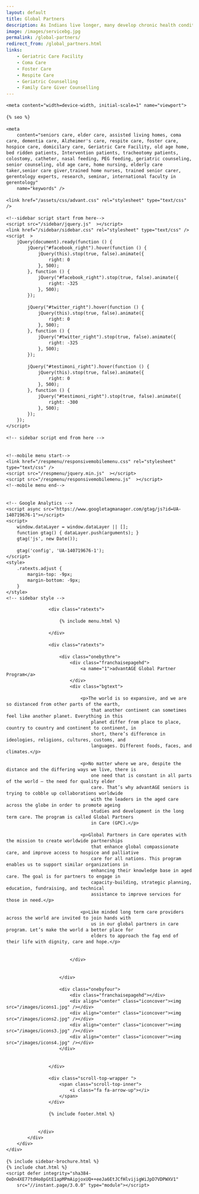 ```yaml
---
layout: default
title: Global Partners
description: As Indians live longer, many develop chronic health conditions that require complex care. Caring for older adults with chronic conditions and complex health needs is becoming increasingly challenging.
image: /images/servicebg.jpg
permalink: /global-partners/
redirect_from: /global_partners.html
links:
    - Geriatric Care Facility
    - Coma Care
    - Foster Care
    - Respite Care
    - Geriatric Counselling
    - Family Care Giver Counselling
---
```


<head>
    <meta content="text/html; charset=utf-8" http-equiv="Content-Type" />
  <link rel="shortcut icon" href="/images/favicon.ico" type="image/x-icon">
  <link rel="icon" href="/images/favicon.ico" type="image/x-icon">

    <meta content="width=device-width, initial-scale=1" name="viewport">

    {% seo %}

    <meta
        content="seniors care, elder care, assisted living homes, coma care, dementia care, Alzheimer's care, respite care, foster care, hospice care, domicilary care, Geriatric Care Facility, old age home, bed ridden patients, Intervention patients, tracheotomy patients, colostomy, catheter, nasal feeding, PEG feeding, geriatric counseling, senior counseling, old age care, home nursing, elderly care taker,senior care giver,trained home nurses, trained senior carer, gerentology experts, research, seminar, international faculty in gerentology"
        name="keywords" />

    <link href="/assets/css/advant.css" rel="stylesheet" type="text/css" />

    <!--sidebar script start from here-->
    <script src="/sidebar/jquery.js"  ></script>
    <link href="/sidebar/sidebar.css" rel="stylesheet" type="text/css" />
    <script  >
        jQuery(document).ready(function () {
            jQuery("#facebook_right").hover(function () {
                jQuery(this).stop(true, false).animate({
                    right: 0
                }, 500);
            }, function () {
                jQuery("#facebook_right").stop(true, false).animate({
                    right: -325
                }, 500);
            });

            jQuery("#twitter_right").hover(function () {
                jQuery(this).stop(true, false).animate({
                    right: 0
                }, 500);
            }, function () {
                jQuery("#twitter_right").stop(true, false).animate({
                    right: -325
                }, 500);
            });

            jQuery("#testimoni_right").hover(function () {
                jQuery(this).stop(true, false).animate({
                    right: 0
                }, 500);
            }, function () {
                jQuery("#testimoni_right").stop(true, false).animate({
                    right: -300
                }, 500);
            });
        });
    </script>

    <!-- sidebar script end from here -->


    <!--mobile menu start-->
    <link href="/respmenu/responsivemobilemenu.css" rel="stylesheet" type="text/css" />
    <script src="/respmenu/jquery.min.js"  ></script>
    <script src="/respmenu/responsivemobilemenu.js"  ></script>
    <!--mobile menu end-->


    <!-- Google Analytics -->
    <script async src="https://www.googletagmanager.com/gtag/js?id=UA-140719676-1"></script>
    <script>
        window.dataLayer = window.dataLayer || [];
        function gtag() { dataLayer.push(arguments); }
        gtag('js', new Date());

        gtag('config', 'UA-140719676-1');
    </script>
    <style>
        .ratexts.adjust {
            margin-top: -9px;
            margin-bottom: -9px;
        }
    </style>
    <!-- sidebar style -->
  <style>
  .newformbord {
    font-family: Verdana, Arial, Helvetica, sans-serif;
    border: 1px solid #99CC00;
    font-size: 11px;
    line-height: 20px;
    font-weight: normal;
    color: #333333;
    text-decoration: none;
    height: 20px;
    width: 138px;
  }

  .blacktext {
    font-family: Arial;
    font-size: 12px;
    line-height: 18px;
    font-weight: normal;
    color: #666666;
    text-decoration: none;
  }

  .gren {
    font-family: Arial;
    font-size: 0.8rem;
    line-height: 18px;
    font-weight: normal;
    color: #009900;
    text-decoration: none;
  }

  .p-2 {
    padding: 0.5rem 1rem;
  }

  .contact-card p {
    margin: 0 !important;
    font-size: 0.9rem;
    line-height: 1.2;
  }

  .contact-card h3 {
    margin: 0 !important;
    font-weight: bold;
    padding-bottom: 0.5rem;
  }

  .e-broch {
    position: static !important;
  }

  #facebook_right, #twitter_right {
    top: 15%; 
    right: -325px; 
    border: 1px solid #822206;
  }
</style>
</head>

<body>
    <div id="servicebg">
        <div id="foot">
            <div id="fix">
                <div id="actual">

                    <div class="ratexts">

                        {% include menu.html %}

                    </div>

                    <div class="ratexts">

                        <div class="onebythre">
                            <div class="franchaisepagehd">
                                <a name="1">advantAGE Global Partner Program</a>
                            </div>
                            <div class="bgtext">

                                <p>The world is so expansive, and we are so distanced from other parts of the earth,
                                    that another continent can sometimes feel like another planet. Everything in this
                                    planet differ from place to place, country to country and continent to continent, in
                                    short, there’s difference in ideologies, religions, cultures, customs, and
                                    languages. Different foods, faces, and climates.</p>

                                <p>No matter where we are, despite the distance and the differing ways we live, there is
                                    one need that is constant in all parts of the world – the need for quality elder
                                    care. That’s why advantAGE seniors is trying to cobble up collaborations worldwide
                                    with the leaders in the aged care across the globe in order to promote ageing
                                    studies and development in the long term care. The program is called Global Partners
                                    in Care (GPC).</p>

                                <p>Global Partners in Care operates with the mission to create worldwide partnerships
                                    that enhance global compassionate care, and improve access to hospice and palliative
                                    care for all nations. This program enables us to support similar organizations in
                                    enhancing their knowledge base in aged care. The goal is for partners to engage in
                                    capacity-building, strategic planning, education, fundraising, and technical
                                    assistance to improve services for those in need.</p>

                                <p>Like minded long term care providers across the world are invited to join hands with
                                    us in our global partners in care program. Let’s make the world a better place for
                                    elders to approach the fag end of their life with dignity, care and hope.</p>


                            </div>


                        </div>

                        <div class="onebyfour">
                            <div class="franchaisepagehd"></div>
                            <div align="center" class="iconcover"><img src="/images/icons1.jpg" /></div>
                            <div align="center" class="iconcover"><img src="/images/icons2.jpg" /></div>
                            <div align="center" class="iconcover"><img src="/images/icons3.jpg" /></div>
                            <div align="center" class="iconcover"><img src="/images/icons4.jpg" /></div>
                        </div>


                    </div>

                    <div class="scroll-top-wrapper ">
                        <span class="scroll-top-inner">
                            <i class="fa fa-arrow-up"></i>
                        </span>
                    </div>

                    {% include footer.html %}


                </div>
            </div>
        </div>
    </div>

    {% include sidebar-brochure.html %}
    {% include chat.html %}
    <script defer integrity="sha384-OeDn4XE77tdHo8pGtE1apMPmAipjoxUQ++eeJa6EtJCfHlvijigWiJpD7VDPWXV1"
        src="//instant.page/3.0.0" type="module"></script>
</body>
